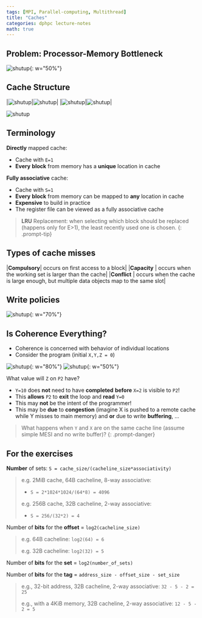 ```yaml
---
tags: [MPI, Parallel-computing, Multithread]
title: "Caches"
categories: dphpc lecture-notes
math: true
---
```


## Problem: Processor-Memory Bottleneck

![shutup](/assets/img/ScreenShot%202024-01-05%20at%2018.41.29.png){: w="50%"}

## Cache Structure

|![shutup](/assets/img/ScreenShot%202024-01-05%20at%2018.44.11.png)|![shutup](/assets/img/ScreenShot%202024-01-05%20at%2018.44.22.png)|
|![shutup](/assets/img/ScreenShot%202024-01-05%20at%2018.44.33.png)|![shutup](/assets/img/ScreenShot%202024-01-05%20at%2018.44.41.png)|

![shutup](/assets/img/ScreenShot%202024-01-05%20at%2018.44.54.png)

## Terminology

**Directly** mapped cache:

- Cache with `E=1`
- **Every** **block** from memory has a **unique** location in cache

**Fully associative** cache:

- Cache with `S=1`
- **Every** **block** from memory can be mapped to **any** location in cache
- **Expensive** to build in practice
- The register file can be viewed as a fully associative cache

> **LRU** Replacement: when selecting which block should be replaced (happens only for E>1), the least recently used one is chosen.
{: .prompt-tip}

## Types of cache misses

|**Compulsory**| occurs on first access to a block|
|**Capacity** | occurs when the working set is larger than the cache|
|**Conflict** | occurs when the cache is large enough, but multiple data objects map to the same slot|

## Write policies

![shutup](/assets/img/ScreenShot%202024-01-05%20at%2018.48.45.png){: w="70%"}

## Is Coherence Everything?

- Coherence is concerned with behavior of individual locations
- Consider the program (initial `X,Y,Z = 0`)

![shutup](/assets/img/ScreenShot%202024-01-05%20at%2019.16.07.png){: w="80%"}
![shutup](/assets/img/ScreenShot%202024-01-05%20at%2019.16.22.png){: w="50%"}

What value will `Z` on `P2` have?

- `Y=10` does **not** need to have **completed** **before** `X=2` is visible to `P2`!
- This **allows** `P2` to **exit** the loop and **read** `Y=0`
- This may **not** be the intent of the programmer!
- This may be **due** to **congestion** (imagine X is pushed to a remote cache while Y misses to main memory) and **or** due to write **buffering**, ...

> What happens when `Y` and `X` are on the same cache line (assume simple MESI and no write buffer)?
{: .prompt-danger}

## For the exercises

**Number** of sets: `S = cache_size/(cacheline_size*associativity)`

> e.g. 2MiB cache, 64B cacheline, 8-way associative:
>
> - `S = 2*1024*1024/(64*8) = 4096`
>
> e.g. 256B cache, 32B cacheline, 2-way associative:
>
> - `S = 256/(32*2) = 4`

Number of **bits** for the **offset** = `log2(cacheline_size)`

> e.g. 64B cacheline: `log2(64) = 6`
>
> e.g. 32B cacheline: `log2(32) = 5`

Number of **bits** for the **set** = `log2(number_of_sets)`

Number of **bits** for the **tag** = `address_size - offset_size - set_size`

> e.g., 32-bit address, 32B cacheline, 2-way associative: `32 - 5 - 2 = 25`
>
> e.g., with a 4KiB memory, 32B cacheline, 2-way associative: `12 - 5 - 2 = 5`
